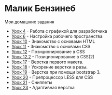 # Малик Бензинеб
Мои домашние задания
  
+ [Урок 4](https://github.com/gesagrus/gesagrus.github.io/tree/master/lesson_4) - Работа с графикой для разработчика
+ [Урок 6](https://github.com/gesagrus/gesagrus.github.io/tree/master/lesson_6) - Настройка рабочего пространства
+ [Урок 10](https://github.com/gesagrus/gesagrus.github.io/tree/master/lesson_10) - Знакомство с основами HTML
+ [Урок 11](https://github.com/gesagrus/gesagrus.github.io/tree/master/lesson_11) - Знакомство с основами CSS
+ [Урок 12](https://github.com/gesagrus/gesagrus.github.io/tree/master/lesson_12) - Позиционирование в CSS
+ [Урок 12.2](https://github.com/gesagrus/gesagrus.github.io/tree/master/lesson_12.2) - Позиционирование в CSS(2)
+ [Урок 17](https://github.com/gesagrus/gesagrus.github.io/tree/master/lesson_17) - Верстка первого макета. 
+ [Урок 18](https://github.com/gesagrus/gesagrus.github.io/tree/master/lesson_18) -  Ускорение верстки в разы. 
+ [Урок 19](https://github.com/gesagrus/gesagrus.github.io/tree/master/lesson_19) - Верстка при помощи bootstrap 3. 
+ [Урок 20](https://github.com/gesagrus/gesagrus.github.io/tree/master/lesson_20) - Препроцессор LESS для CSS
+ [Урок 21](https://github.com/gesagrus/gesagrus.github.io/tree/master/lesson_21) - Сниппеты 
+ [Урок 23](https://github.com/gesagrus/gesagrus.github.io/tree/master/lesson_23) - Адаптивная верстка
